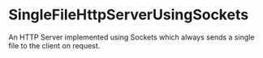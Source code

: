 # SingleFileHttpServerUsingSockets
An HTTP Server implemented using Sockets which always sends a single file to the client on request.


